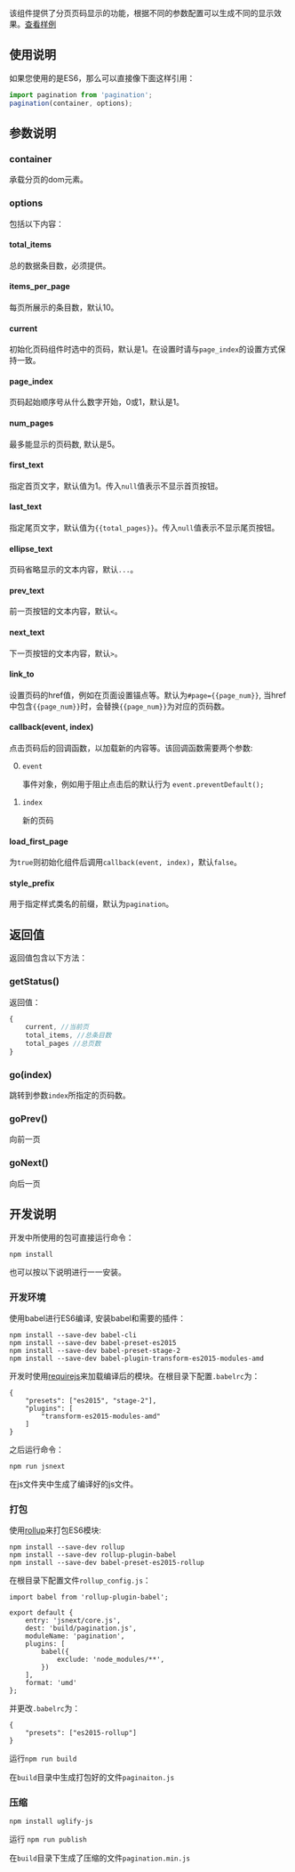 
该组件提供了分页页码显示的功能，根据不同的参数配置可以生成不同的显示效果。[查看样例](https://vivianink1991.github.io/pagination/example/test_build.html)

## 使用说明

如果您使用的是ES6，那么可以直接像下面这样引用：

```js
import pagination from 'pagination'; 
pagination(container, options);
```

## 参数说明

### container

承载分页的dom元素。

### options

包括以下内容：

#### total_items

总的数据条目数，必须提供。

#### items_per_page

每页所展示的条目数，默认10。

#### current

初始化页码组件时选中的页码，默认是1。在设置时请与`page_index`的设置方式保持一致。

#### page_index

页码起始顺序号从什么数字开始，0或1，默认是1。

#### num_pages

最多能显示的页码数, 默认是5。

#### first_text

指定首页文字，默认值为1。传入`null`值表示不显示首页按钮。

#### last_text

指定尾页文字，默认值为`{{total_pages}}`。传入`null`值表示不显示尾页按钮。

#### ellipse_text

页码省略显示的文本内容，默认`...`。

#### prev_text

前一页按钮的文本内容，默认`<`。

#### next_text

下一页按钮的文本内容，默认`>`。

#### link_to

设置页码的href值，例如在页面设置锚点等。默认为`#page={{page_num}}`, 当href中包含`{{page_num}}`时，会替换`{{page_num}}`为对应的页码数。

#### callback(event, index)

点击页码后的回调函数，以加载新的内容等。该回调函数需要两个参数:

0. `event`
    
    事件对象，例如用于阻止点击后的默认行为 `event.preventDefault();`

0. `index`

    新的页码

#### load_first_page

为`true`则初始化组件后调用`callback(event, index)`，默认`false`。

#### style_prefix

用于指定样式类名的前缀，默认为`pagination`。

## 返回值

返回值包含以下方法：

### getStatus()

返回值：

```js
{
    current, //当前页
    total_items, //总条目数
    total_pages //总页数
}
```

### go(index)

跳转到参数`index`所指定的页码数。

### goPrev()

向前一页

### goNext()

向后一页

## 开发说明

开发中所使用的包可直接运行命令：
```
npm install
```
也可以按以下说明进行一一安装。

### 开发环境

使用babel进行ES6编译, 安装babel和需要的插件：
```
npm install --save-dev babel-cli
npm install --save-dev babel-preset-es2015
npm install --save-dev babel-preset-stage-2
npm install --save-dev babel-plugin-transform-es2015-modules-amd
```
开发时使用[requirejs](https://github.com/requirejs/requirejs)来加载编译后的模块。在根目录下配置`.babelrc`为：
```
{
    "presets": ["es2015", "stage-2"],
    "plugins": [
        "transform-es2015-modules-amd"
    ]
}
```
之后运行命令：
```
npm run jsnext
```
在js文件夹中生成了编译好的js文件。

### 打包
使用[rollup](https://github.com/rollup/rollup)来打包ES6模块:
```
npm install --save-dev rollup
npm install --save-dev rollup-plugin-babel
npm install --save-dev babel-preset-es2015-rollup
```
在根目录下配置文件`rollup_config.js`：
```
import babel from 'rollup-plugin-babel';

export default {
    entry: 'jsnext/core.js',
    dest: 'build/pagination.js',
    moduleName: 'pagination',
    plugins: [
        babel({
            exclude: 'node_modules/**',
        })
    ],
    format: 'umd'
};
```
并更改`.babelrc`为：
```
{
    "presets": ["es2015-rollup"]
}
```
运行`npm run build`

在`build`目录中生成打包好的文件`paginaiton.js`

### 压缩
```
npm install uglify-js
```
运行 `npm run publish`

在`build`目录下生成了压缩的文件`pagination.min.js`



